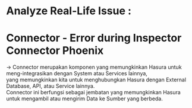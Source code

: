 # Analyze Real-Life Issue :
# Connector - Error during Inspector Connector Phoenix

-> Connector merupakan komponen yang memungkinkan Hasura untuk meng-integrasikan dengan System atau Services lainnya,  <br/>
yang memungkinkan kita untuk menghubungkan Hasura dengan External Database, API, atau Service lainnya.  <br/>
Connector ini berfungsi sebagai jembatan yang memungkinkan Hasura untuk mengambil atau mengirim Data ke Sumber yang berbeda. <br/><br/>

